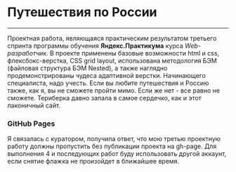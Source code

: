 # Путешествия по России
___________________________
Проектная работа, являющаяся практическим результатом третьего спринта программы обучения **Яндекс.Практикума** курса _Web-разработчик_.
В проекте применены базовые возможности html и css, флексбокс-верстка, CSS grid layout, использована методология БЭМ (файловая структура БЭМ Nested), а также наглядно продемонстрированы чудеса адаптивной верстки. Начинающего специалиста, надо учесть.
Если вы любите путешествия и Россию также, как я, вы не сможете пройти мимо. Если же нет - все равно не сможете. Териберка давно запала в самое сердечко, как и этот лаконичный сайт.

### GitHub Pages
Я связалась с куратором, получила ответ, что мою третью проектную работу должны пропустить без публикации проекта на gh-page. Для выполнения 4 и последующих работ буду использовать другой аккаунт, если снятие флажка не произойдет в ближайшее время.
